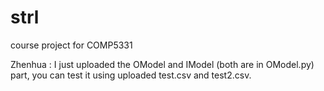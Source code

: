 # strl
course project for COMP5331

Zhenhua : I just uploaded the OModel and IModel (both are in OModel.py) part, you can test it using uploaded test.csv and test2.csv.
